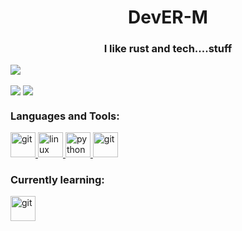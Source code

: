 <h1 align="center">DevER-M</h1>
<h3 align="center">I like rust and tech....stuff</h3>

![](https%3A%2F%2Fkomarev.com%2Fghpvc%2F%3Fusername%3DDevER-M%26style%3Dplastic)

<a>
  <img align="center" src="https%3A%2F%2Fgithub-readme-stats.vercel.app%2Fapi%3Fusername%3DDevER-M%26show_icons%3Dtrue%26theme%3Dtokyonight" />
</a>
<a>
  <img align="center" src="https%3A%2F%2Fgithub-readme-stats.vercel.app%2Fapi%2Ftop-langs%2F%3Fusername%3DDevER-M%26langs_count%3D8%26layout%3Dcompact" />
</a>
<h3 align="left">Languages and Tools:</h3>
<p align="left"></a> <a href="https%3A%2F%2Fgit-scm.com%2F" target="_blank"> <img src="https%3A%2F%2Fwww.vectorlogo.zone%2Flogos%2Fgit-scm%2Fgit-scm-icon.svg" alt="git" width="40" height="40"/> </a> <a href="https://www.linux.org/" target="_blank"> <img src="https%3A%2F%2Fraw.githubusercontent.com%2Fdevicons%2Fdevicon%2Fmaster%2Ficons%2Flinux%2Flinux-original.svg" alt="linux" width="40" height="40"/> </a> <a href="https://www.python.org" target="_blank"> <img src="https%3A%2F%2Fraw.githubusercontent.com%2Fdevicons%2Fdevicon%2Fmaster%2Ficons%2Fpython%2Fpython-original.svg"alt="python" width="40" height="40"/> </a> <a href="https://www.rust-lang.org/" target="_blank"> <img src="https%3A%2F%2Fwww.rust-lang.org%2Fstatic%2Fimages%2Frust-logo-blk.svg" alt="git" width="40" height="40"/> </a> </p>
<h3 align="left">Currently learning:</h3>
<a href="https://www.rust-lang.org/" target="_blank"> <img src="https%3A%2F%2Fwww.rust-lang.org%2Fstatic%2Fimages%2Frust-logo-blk.svg" alt="git" width="40" height="40"/> </a>

